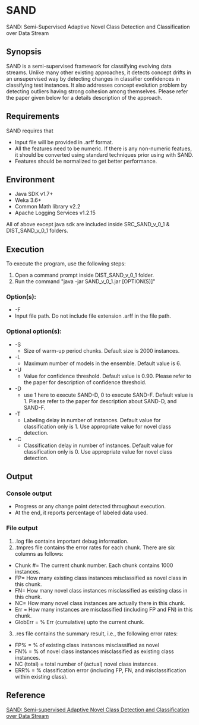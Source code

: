 # SAND
SAND: Semi-Supervised Adaptive Novel Class Detection and Classification over Data Stream

## Synopsis
SAND is a semi-supervised framework for classifying evolving data streams. Unlike many other existing approaches, it detects concept drifts in an unsupervised way by detecting changes in classifier confidences in classifying test instances. It also addresses concept evolution problem by detecting outliers having strong cohesion among themselves. Please refer the paper given below for a details description of the approach. 

## Requirements
SAND requires that
* Input file will be provided in .arff format.
* All the features need to be numeric. If there is any non-numeric featues, it should be converted using standard techniques prior using with SAND.
* Features should be normalized to get better performance. 

## Environment
* Java SDK v1.7+
* Weka 3.6+
* Common Math library v2.2
* Apache Logging Services v1.2.15

All of above except java sdk are included inside SRC_SAND_v_0_1 & DIST_SAND_v_0_1 folders.

## Execution
To execute the program, use the following steps:
1. Open a command prompt inside DIST_SAND_v_0_1 folder.
2. Run the command "java -jar SAND_v_0_1.jar [OPTION(S)]"

### Option(s):
* -F 
 * Input file path. Do not include file extension .arff in the file path.
 
### Optional option(s):
* -S
  * Size of warm-up period chunks. Default size is 2000 instances.
* -L
  * Maximum number of models in the ensemble. Default value is 6.
* -U
  * Value for confidence threshold. Default value is 0.90. Please refer to the paper for description of confidence threshold.
* -D
  * use 1 here to execute SAND-D, 0 to execute SAND-F. Default value is 1. Please refer to the paper for description about SAND-D, and SAND-F.
* -T
  * Labeling delay in number of instances. Default value for classification only is 1. Use appropriate value for novel class detection.
* -C
  * Classification delay in number of instances. Default value for classification only is 0. Use appropriate value for novel class detection.


## Output
### Console output
* Progress or any change point detected throughout execution. 
* At the end, it reports percentage of labeled data used.

### File output
1. .log file contains important debug information.
2. .tmpres file contains the error rates for each chunk.  There are six columns as follows:
  * Chunk #= The current chunk number. Each chunk contains 1000 instances.
  * FP= How many existing class instances misclassified as novel class in this chunk.
  * FN= How many novel class instances misclassified as existing class in this chunk.
  * NC= How many novel class instances are actually there in this chunk.
  * Err = How many instances are misclassified (including FP and FN) in this chunk.
  * GlobErr = % Err (cumulative) upto the current chunk.
3. .res file contains the summary result, i.e., the following error rates:
  * FP% = % of existing class instances misclassified as novel
  * FN% = % of novel class instances misclassified as existing class instances.
  * NC (total) = total number of (actual) novel class instances.
  * ERR% = % classification error (including FP, FN, and misclassification within existing class).

## Reference
[SAND: Semi-supervised Adaptive Novel Class Detection and Classification over Data Stream](http://www.aaai.org/ocs/index.php/AAAI/AAAI16/paper/view/12335)
